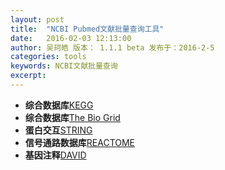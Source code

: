 ```yaml
---
layout: post
title:  "NCBI Pubmed文献批量查询工具"
date:   2016-02-03 12:13:00
author: 吴珂皓 版本： 1.1.1 beta 发布于：2016-2-5
categories: tools
keywords: NCBI文献批量查询
excerpt: 
---
```


- **综合数据库**[KEGG](http://www.genome.jp/kegg/)
- **综合数据库**[The Bio Grid](http://thebiogrid.org/)
- **蛋白交互**[STRING](http://string-db.org/)
- **信号通路数据库**[REACTOME](http://www.reactome.org/)
- **基因注释**[DAVID](https://david.ncifcrf.gov/)
